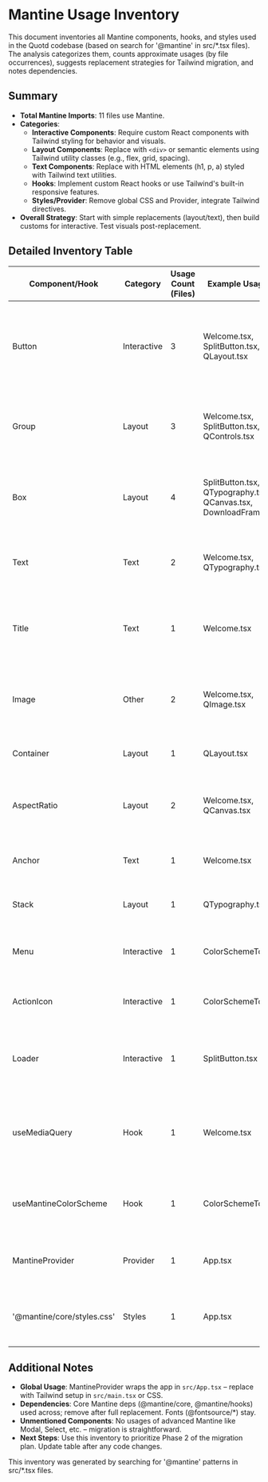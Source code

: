 # Mantine Usage Inventory

This document inventories all Mantine components, hooks, and styles used in the Quotd codebase (based on search for '@mantine' in src/*.tsx files). The analysis categorizes them, counts approximate usages (by file occurrences), suggests replacement strategies for Tailwind migration, and notes dependencies.

## Summary
- **Total Mantine Imports**: 11 files use Mantine.
- **Categories**:
  - **Interactive Components**: Require custom React components with Tailwind styling for behavior and visuals.
  - **Layout Components**: Replace with `<div>` or semantic elements using Tailwind utility classes (e.g., flex, grid, spacing).
  - **Text Components**: Replace with HTML elements (h1, p, a) styled with Tailwind text utilities.
  - **Hooks**: Implement custom React hooks or use Tailwind's built-in responsive features.
  - **Styles/Provider**: Remove global CSS and Provider, integrate Tailwind directives.
- **Overall Strategy**: Start with simple replacements (layout/text), then build customs for interactive. Test visuals post-replacement.

## Detailed Inventory Table

| Component/Hook | Category | Usage Count (Files) | Example Usage Files | Replacement Strategy | Dependencies/Notes |
|---------------|----------|---------------------|---------------------|----------------------|-------------------|
| Button | Interactive | 3 | Welcome.tsx, SplitButton.tsx, QLayout.tsx | Build custom `Button.tsx` with Tailwind classes (e.g., `bg-primary text-white px-4 py-2 rounded-md transition-colors`). Support variants (filled, outline), sizes (xl), colors (secondary). Use `clsx` for conditional classes. | React forwardRef; Match Mantine theme colors in Tailwind config. |
| Group | Layout | 3 | Welcome.tsx, SplitButton.tsx, QControls.tsx | Replace with `<div className="flex justify-center gap-4">` or `<div className="flex items-center">` for button groups. Use Tailwind's flex utilities. | Responsive: Add `md:gap-6`; No deps, pure Tailwind. |
| Box | Layout | 4 | SplitButton.tsx, QTypography.tsx, QCanvas.tsx, DownloadFrame.tsx | Replace with `<div className="...">` using Tailwind padding, margin, etc. (e.g., `p-4 bg-white rounded`). For wrappers, often no class needed or `flex-1`. | Simple; Map to specific utilities like `w-full h-full`. |
| Text | Text | 2 | Welcome.tsx, QTypography.tsx | Replace with `<p className="text-dimmed text-center text-lg max-w-[580px] mx-auto mt-8 px-4">`. Use `text-{size}-{weight}` variants. | Semantic: Use `<span>` or `<p>`; Color: Map `c="dimmed"` to `text-gray-500`. |
| Title | Text | 1 | Welcome.tsx | Replace with `<h1 className="text-4xl font-bold text-center mt-24 px-4">`. Support gradient via `bg-gradient-to-r from-primary to-secondary bg-clip-text text-transparent`. | Use `themeGradients` from theme.ts in Tailwind config. |
| Image | Other | 2 | Welcome.tsx, QImage.tsx | Replace with `<img className="rounded-md max-h-96 max-w-sm mx-auto mt-8 object-cover">` or native `<img>` with Tailwind. For AspectRatio combo, add `aspect-[3/2]`. | Tailwind object-fit; Alt text preserved. |
| Container | Layout | 1 | QLayout.tsx | Replace with `<div className="max-w-4xl mx-auto px-4">` for centered content. | Responsive padding: `px-4 md:px-6`. |
| AspectRatio | Layout | 2 | Welcome.tsx, QCanvas.tsx | Replace with `<div className="aspect-[3/2] relative"> <img className="absolute inset-0 w-full h-full object-cover rounded-md" /> </div>`. | Use Tailwind aspect ratio plugin if needed; Custom CSS for complex ratios. |
| Anchor | Text | 1 | Welcome.tsx | Replace with `<a href="..." className="text-blue-500 hover:underline text-lg">`. | Semantic `<a>`; Color from Tailwind theme. |
| Stack | Layout | 1 | QTypography.tsx | Replace with `<div className="flex flex-col gap-2">` for vertical stacking. | Gap utilities for spacing. |
| Menu | Interactive | 1 | ColorSchemeToggle.tsx | Build custom `Menu.tsx` with Tailwind dropdown (e.g., using Headless UI or native details/summary). | Complex: May need external lib like @headlessui/react for accessibility. |
| ActionIcon | Interactive | 1 | ColorSchemeToggle.tsx | Build custom icon button: `<button className="p-2 rounded-full bg-gray-200 hover:bg-gray-300"> <Icon /> </button>`. | Use Tabler icons; Tailwind for hover states. |
| Loader | Interactive | 1 | SplitButton.tsx | Replace with custom spinner: `<div className="animate-spin rounded-full h-5 w-5 border-b-2 border-primary">`. Or use a Tailwind spinner utility. | Pure CSS animation; No external deps. |
| useMediaQuery | Hook | 1 | Welcome.tsx | Implement custom `useBreakpoint` hook: `useEffect` with `window.matchMedia('(max-width: 40em)')`. Or use Tailwind responsive classes directly (e.g., `mt-0 md:mt-24`). | React hooks; Avoid if possible with Tailwind sm:/md: prefixes. |
| useMantineColorScheme | Hook | 1 | ColorSchemeToggle.tsx | Implement custom dark mode hook using `localStorage` and `prefers-color-scheme` media query. Toggle `dark` class on html/root. | Integrate with Tailwind `dark:` prefix; Use `useEffect` for persistence. |
| MantineProvider | Provider | 1 | App.tsx | Remove; Use Tailwind's config for theme. For color scheme, add custom provider if needed for context. | Update App.tsx to <div className="dark"> or similar. |
| '@mantine/core/styles.css' | Styles | 1 | App.tsx | Remove; Replace with Tailwind directives in global CSS: `@tailwind base; @tailwind components; @tailwind utilities;`. | Ensure font imports remain (via @fontsource). |

## Additional Notes
- **Global Usage**: MantineProvider wraps the app in `src/App.tsx` – replace with Tailwind setup in `src/main.tsx` or CSS.
- **Dependencies**: Core Mantine deps (@mantine/core, @mantine/hooks) used across; remove after full replacement. Fonts (@fontsource/*) stay.
- **Unmentioned Components**: No usages of advanced Mantine like Modal, Select, etc. – migration is straightforward.
- **Next Steps**: Use this inventory to prioritize Phase 2 of the migration plan. Update table after any code changes.

This inventory was generated by searching for '@mantine' patterns in src/*.tsx files.